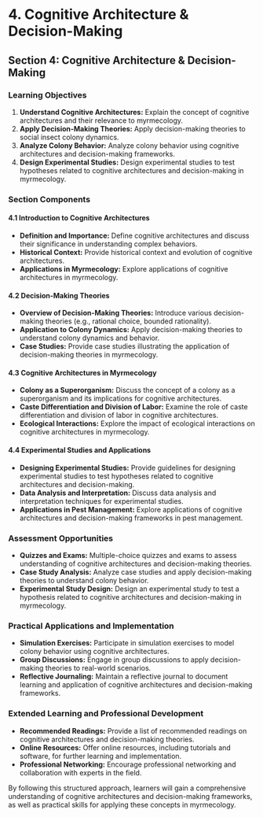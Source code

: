 # 4. Cognitive Architecture & Decision-Making

## Section 4: Cognitive Architecture & Decision-Making

### Learning Objectives

1. **Understand Cognitive Architectures:** Explain the concept of cognitive architectures and their relevance to myrmecology.
2. **Apply Decision-Making Theories:** Apply decision-making theories to social insect colony dynamics.
3. **Analyze Colony Behavior:** Analyze colony behavior using cognitive architectures and decision-making frameworks.
4. **Design Experimental Studies:** Design experimental studies to test hypotheses related to cognitive architectures and decision-making in myrmecology.

### Section Components

#### 4.1 Introduction to Cognitive Architectures

* **Definition and Importance:** Define cognitive architectures and discuss their significance in understanding complex behaviors.
* **Historical Context:** Provide historical context and evolution of cognitive architectures.
* **Applications in Myrmecology:** Explore applications of cognitive architectures in myrmecology.

#### 4.2 Decision-Making Theories

* **Overview of Decision-Making Theories:** Introduce various decision-making theories (e.g., rational choice, bounded rationality).
* **Application to Colony Dynamics:** Apply decision-making theories to understand colony dynamics and behavior.
* **Case Studies:** Provide case studies illustrating the application of decision-making theories in myrmecology.

#### 4.3 Cognitive Architectures in Myrmecology

* **Colony as a Superorganism:** Discuss the concept of a colony as a superorganism and its implications for cognitive architectures.
* **Caste Differentiation and Division of Labor:** Examine the role of caste differentiation and division of labor in cognitive architectures.
* **Ecological Interactions:** Explore the impact of ecological interactions on cognitive architectures in myrmecology.

#### 4.4 Experimental Studies and Applications

* **Designing Experimental Studies:** Provide guidelines for designing experimental studies to test hypotheses related to cognitive architectures and decision-making.
* **Data Analysis and Interpretation:** Discuss data analysis and interpretation techniques for experimental studies.
* **Applications in Pest Management:** Explore applications of cognitive architectures and decision-making frameworks in pest management.

### Assessment Opportunities

* **Quizzes and Exams:** Multiple-choice quizzes and exams to assess understanding of cognitive architectures and decision-making theories.
* **Case Study Analysis:** Analyze case studies and apply decision-making theories to understand colony behavior.
* **Experimental Study Design:** Design an experimental study to test a hypothesis related to cognitive architectures and decision-making in myrmecology.

### Practical Applications and Implementation

* **Simulation Exercises:** Participate in simulation exercises to model colony behavior using cognitive architectures.
* **Group Discussions:** Engage in group discussions to apply decision-making theories to real-world scenarios.
* **Reflective Journaling:** Maintain a reflective journal to document learning and application of cognitive architectures and decision-making frameworks.

### Extended Learning and Professional Development

* **Recommended Readings:** Provide a list of recommended readings on cognitive architectures and decision-making theories.
* **Online Resources:** Offer online resources, including tutorials and software, for further learning and implementation.
* **Professional Networking:** Encourage professional networking and collaboration with experts in the field.

By following this structured approach, learners will gain a comprehensive understanding of cognitive architectures and decision-making frameworks, as well as practical skills for applying these concepts in myrmecology.